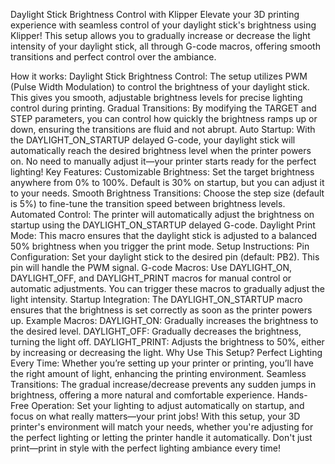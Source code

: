 Daylight Stick Brightness Control with Klipper
Elevate your 3D printing experience with seamless control of your daylight stick's brightness using Klipper! This setup allows you to gradually increase or decrease the light intensity of your daylight stick, all through G-code macros, offering smooth transitions and perfect control over the ambiance.

How it works:
Daylight Stick Brightness Control: The setup utilizes PWM (Pulse Width Modulation) to control the brightness of your daylight stick. This gives you smooth, adjustable brightness levels for precise lighting control during printing.
Gradual Transitions: By modifying the TARGET and STEP parameters, you can control how quickly the brightness ramps up or down, ensuring the transitions are fluid and not abrupt.
Auto Startup: With the DAYLIGHT_ON_STARTUP delayed G-code, your daylight stick will automatically reach the desired brightness level when the printer powers on. No need to manually adjust it—your printer starts ready for the perfect lighting!
Key Features:
Customizable Brightness: Set the target brightness anywhere from 0% to 100%. Default is 30% on startup, but you can adjust it to your needs.
Smooth Brightness Transitions: Choose the step size (default is 5%) to fine-tune the transition speed between brightness levels.
Automated Control: The printer will automatically adjust the brightness on startup using the DAYLIGHT_ON_STARTUP delayed G-code.
Daylight Print Mode: This macro ensures that the daylight stick is adjusted to a balanced 50% brightness when you trigger the print mode.
Setup Instructions:
Pin Configuration: Set your daylight stick to the desired pin (default: PB2). This pin will handle the PWM signal.
G-code Macros: Use DAYLIGHT_ON, DAYLIGHT_OFF, and DAYLIGHT_PRINT macros for manual control or automatic adjustments. You can trigger these macros to gradually adjust the light intensity.
Startup Integration: The DAYLIGHT_ON_STARTUP macro ensures that the brightness is set correctly as soon as the printer powers up.
Example Macros:
DAYLIGHT_ON: Gradually increases the brightness to the desired level.
DAYLIGHT_OFF: Gradually decreases the brightness, turning the light off.
DAYLIGHT_PRINT: Adjusts the brightness to 50%, either by increasing or decreasing the light.
Why Use This Setup?
Perfect Lighting Every Time: Whether you’re setting up your printer or printing, you’ll have the right amount of light, enhancing the printing environment.
Seamless Transitions: The gradual increase/decrease prevents any sudden jumps in brightness, offering a more natural and comfortable experience.
Hands-Free Operation: Set your lighting to adjust automatically on startup, and focus on what really matters—your print jobs!
With this setup, your 3D printer's environment will match your needs, whether you're adjusting for the perfect lighting or letting the printer handle it automatically. Don't just print—print in style with the perfect lighting ambiance every time!
